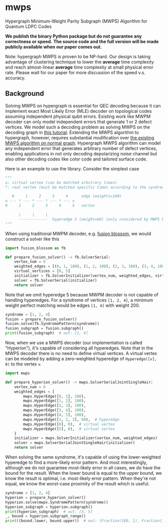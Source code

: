 # mwps
Hypergraph Minimum-Weight Parity Subgraph (MWPS) Algorithm for Quantum LDPC Codes

**We publish the binary Python package but do not guarantee any correctness or speed.**
**The source code and the full version will be made publicly available when our paper comes out.**

Note: hypergraph MWPS is proven to be NP-hard. Our design is taking advantage of clustering technique to lower
the **average** time complexity and reach almost-linear **average** time complexity at small physical error rate.
Please wait for our paper for more discussion of the speed v.s. accuracy.

## Background

Solving MWPS on hypergraph is essential for QEC decoding because it can implement exact Most Likely Error (MLE) decoder 
on topological codes assuming independent physical qubit errors. Existing work like MWPM decoder can only model independent 
errors that generate 1 or 2 defect vertices. We model such a decoding problem as solving MWPS on the decoding graph in 
[this tutorial](https://tutorial.fusionblossom.com/problem-definition.html). Extending the MWPS algorithm to hypergraph, 
however, requires substantial modification over [the existing MWPS algorithm on normal graph](https://github.com/yuewuo/fusion-blossom). 
Hypergraph MWPS algorithm can model any independent error that generates arbitrary number of defect vertices, 
enabling applications in not only decoding depolarizing noise channel but also other decoding codes like color 
code and tailored surface code.

Here is an example to use the library. Consider the simplest case 

```python
"""
o: virtual vertex (can be matched arbitrary times)
*: real vertex (must be matched specific times according to the syndrome)

   0     1     2     3     4      edge (weights=100)
o --- * --- * --- * --- * --- o
0     1     2     3     4     5   vertex

      |     |     |
      -------------  hyperedge 5 (weight=60) (only considered by MWPS but not MWPM)
"""
```

When using traditional MWPM decoder, e.g. [fusion blossom](https://github.com/yuewuo/fusion-blossom), we would construct a solver like this

```python
import fusion_blossom as fb

def prepare_fusion_solver() -> fb.SolverSerial:
    vertex_num = 6
    weighted_edges = [(0, 1, 100), (1, 2, 100), (2, 3, 100), (3, 4, 100), (4, 5, 100)]
    virtual_vertices = [0, 5]
    initializer = fb.SolverInitializer(vertex_num, weighted_edges, virtual_vertices)
    solver = fb.SolverSerial(initializer)
    return solver
```

Note that we omit hyperedge 5 because MWPM decoder is not capable of handling hyperedges.
For a syndrome of vertices `[1, 2, 4]`, a minimum weight perfect matching would be edges `[1, 4]` with weight 200.

```python
syndrome = [1, 2, 4]
fusion = prepare_fusion_solver()
fusion.solve(fb.SyndromePattern(syndrome))
fusion_subgraph = fusion.subgraph()
print(fusion_subgraph)  # out: [1, 4]
```

Now, when we use a MWPS decoder (our implementation is called "Hyperion"), it's capable of considering all hyperedges.
Note that in the MWPS decoder there is no need to define virtual vertices.
A virtual vertex can be modeled by adding a zero-weighted hyperedge of `Hyperedge([v], 0)` to the vertex `v`.

```python
import mwps

def prepare_hyperion_solver() -> mwps.SolverSerialJointSingleHair:
    vertex_num = 6
    weighted_edges = [
        mwps.HyperEdge([0, 1], 100),
        mwps.HyperEdge([1, 2], 100),
        mwps.HyperEdge([2, 3], 100),
        mwps.HyperEdge([3, 4], 100),
        mwps.HyperEdge([4, 5], 100),
        mwps.HyperEdge([1, 2, 3], 60),  # hyperedge
        mwps.HyperEdge([0], 0),  # virtual vertex
        mwps.HyperEdge([5], 0),  # virtual vertex
    ]
    initializer = mwps.SolverInitializer(vertex_num, weighted_edges)
    solver = mwps.SolverSerialJointSingleHair(initializer)
    return solver
```

When solving the same syndrome, it's capable of using the lower-weighted hyperedge to find a more-likely error pattern.
And most interestingly, although we do not guarantee most-likely error in all cases, we do have the bound for the result.
When the lower bound is equal to the upper bound, we know the result is optimal, i.e. most-likely error pattern.
When they're not equal, we know the worst-case proximity of the result which is useful.


```python
syndrome = [1, 2, 4]
hyperion = prepare_hyperion_solver()
hyperion.solve(mwps.SyndromePattern(syndrome))
hyperion_subgraph = hyperion.subgraph()
print(hyperion_subgraph)  # out: [3, 5]
_, bound = hyperion.subgraph_range()
print((bound.lower, bound.upper))  # out: (Fraction(160, 1), Fraction(160, 1))
```

